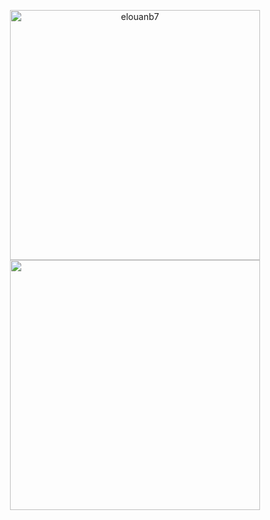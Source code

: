 <p align="center" class="github-stats"> 
<img align=top width="400px" src="https://github-readme-streak-stats.herokuapp.com/?user=elouandatama&theme=tokyonight" alt="elouanb7"/>
<img align=top width="400px" src="https://github-readme-stats.vercel.app/api?username=elouandatama&show_icons=true&theme=tokyonight"/>
</p>
